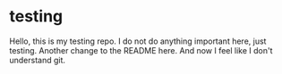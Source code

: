 # testing
Hello, this is my testing repo.
I do not do anything important here, just testing.
Another change to the README here.
And now I feel like I don't understand git.